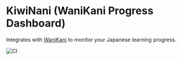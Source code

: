 # KiwiNani (WaniKani Progress Dashboard)

Integrates with [WaniKani](https://www.wanikani.com) to monitor your Japanese learning progress.
 
 
![CI](https://github.com/dwilches/KiwiNani/workflows/CI/badge.svg)
